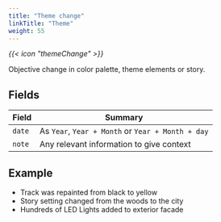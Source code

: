 ```yaml
---
title: "Theme change"
linkTitle: "Theme"
weight: 55
---
```


<i class="bigIcon">{{< icon "themeChange" >}}</i>

Objective change in color palette, theme elements or story.

## Fields

| Field         | Summary                     		    |
| ------------- | ------------------------------------- |
| `date`   | As `Year`, `Year + Month` or `Year + Month + day`     |
| `note`  	| Any relevant information to give context    |

## Example

* Track was repainted from black to yellow
* Story setting changed from the woods to the city
* Hundreds of LED Lights added to exterior facade